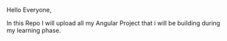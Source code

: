 Hello Everyone,

In this Repo I will upload all my Angular Project that i will be building during my learning phase.
